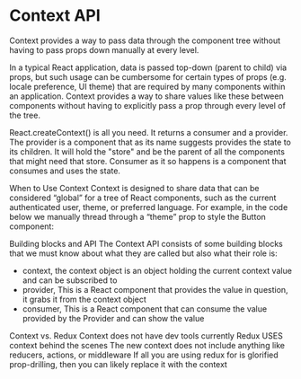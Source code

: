 # Context API

Context provides a way to pass data through the component tree without having to pass props down manually at every level.


In a typical React application, data is passed top-down (parent to child) via props, but such usage can be cumbersome for certain types of props (e.g. locale preference, UI theme) that are required by many components within an application. Context provides a way to share values like these between components without having to explicitly pass a prop through every level of the tree.


React.createContext() is all you need. It returns a consumer and a provider. The provider is a component that as its name suggests provides the state to its children. It will hold the "store" and be the parent of all the components that might need that store. Consumer as it so happens is a component that consumes and uses the state. 

When to Use Context
Context is designed to share data that can be considered “global” for a tree of React components, such as the current authenticated user, theme, or preferred language. For example, in the code below we manually thread through a “theme” prop to style the Button component:

Building blocks and API
The Context API consists of some building blocks that we must know about what they are called but also what their role is:

* context, the context object is an object holding the current context value and can be subscribed to
* provider, This is a React component that provides the value in question, it grabs it from the context object
* consumer, This is a React component that can consume the value provided by the Provider and can show the value

Context vs. Redux
Context does not have dev tools currently
Redux USES context behind the scenes
The new context does not include anything like reducers, actions, or middleware
If all you are using redux for is glorified prop-drilling, then you can likely replace it with the context 
